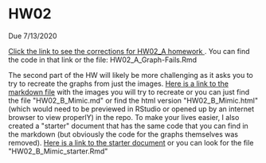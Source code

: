 # HW02
Due 7/13/2020


[Click the link to see the corrections for HW02_A homework ](HW02_A_Graph-Fails.Rmd). You can find the code in that link or the file: HW02_A_Graph-Fails.Rmd

The second part of the HW will likely be more challenging as it asks you to try to recreate the graphs from just the images. [Here is a link to the markdown file](HW02_B_Mimic.md) with the images you will try to recreate or you can just find the file "HW02_B_Mimic.md" or find the html version "HW02_B_Mimic.html" (which would need to be previewed in RStudio or opened up by an internet browser to view properlY) in the repo. To make your lives easier, I also created a "starter" document that has the same code that you can find in the markdown (but obviously the code for the graphs themselves was removed). [Here is a link to the starter document](HW02_B_Mimic_starter.Rmd) or you can look for the file "HW02_B_Mimic_starter.Rmd" 

